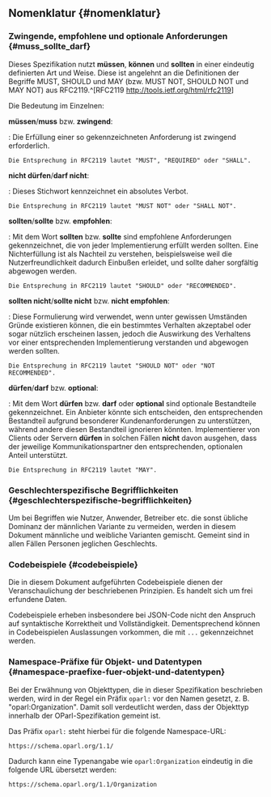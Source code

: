 ## Nomenklatur {#nomenklatur}

### Zwingende, empfohlene und optionale Anforderungen {#muss_sollte_darf}

Dieses Spezifikation nutzt **müssen**, **können** und **sollten** in einer eindeutig definierten Art und Weise. Diese ist angelehnt an die Definitionen der Begriffe MUST, SHOULD und MAY (bzw. MUST NOT, SHOULD NOT und MAY NOT) aus RFC2119.^[RFC2119 <http://tools.ietf.org/html/rfc2119>]

Die Bedeutung im Einzelnen:

**müssen**/**muss** bzw. **zwingend**:

:   Die Erfüllung einer so gekennzeichneten Anforderung ist zwingend erforderlich.
    
    Die Entsprechung in RFC2119 lautet "MUST", "REQUIRED" oder "SHALL".

**nicht dürfen**/**darf nicht**:

:   Dieses Stichwort kennzeichnet ein absolutes Verbot.
    
    Die Entsprechung in RFC2119 lautet "MUST NOT" oder "SHALL NOT".

**sollten**/**sollte** bzw. **empfohlen**:

:   Mit dem Wort **sollten** bzw. **sollte** sind empfohlene Anforderungen gekennzeichnet, die von jeder Implementierung erfüllt werden sollten. Eine Nichterfüllung ist als Nachteil zu verstehen, beispielsweise weil die Nutzerfreundlichkeit dadurch Einbußen erleidet, und sollte daher sorgfältig abgewogen werden.
    
    Die Entsprechung in RFC2119 lautet "SHOULD" oder "RECOMMENDED".

**sollten nicht**/**sollte nicht** bzw. **nicht empfohlen**:

:   Diese Formulierung wird verwendet, wenn unter gewissen Umständen Gründe existieren können, die ein bestimmtes Verhalten akzeptabel oder sogar nützlich erscheinen lassen, jedoch die Auswirkung des Verhaltens vor einer entsprechenden Implementierung verstanden und abgewogen werden sollten.
    
    Die Entsprechung in RFC2119 lautet "SHOULD NOT" oder "NOT RECOMMENDED".

**dürfen**/**darf** bzw. **optional**:

:   Mit dem Wort **dürfen** bzw. **darf** oder **optional** sind optionale Bestandteile gekennzeichnet. Ein Anbieter könnte sich entscheiden, den entsprechenden Bestandteil aufgrund besonderer Kundenanforderungen zu unterstützen, während andere diesen Bestandteil ignorieren könnten. Implementierer von Clients oder Servern **dürfen** in solchen Fällen **nicht** davon ausgehen, dass der jeweilige Kommunikationspartner den entsprechenden, optionalen Anteil unterstützt.
    
    Die Entsprechung in RFC2119 lautet "MAY".

### Geschlechterspezifische Begrifflichkeiten {#geschlechterspezifische-begrifflichkeiten}

Um bei Begriffen wie Nutzer, Anwender, Betreiber etc. die sonst übliche Dominanz der männlichen Variante zu vermeiden, werden in diesem Dokument männliche und weibliche Varianten gemischt. Gemeint sind in allen Fällen Personen jeglichen Geschlechts.

### Codebeispiele {#codebeispiele}

Die in diesem Dokument aufgeführten Codebeispiele dienen der Veranschaulichung der beschriebenen Prinzipien. Es handelt sich um frei erfundene Daten.

Codebeispiele erheben insbesondere bei JSON-Code nicht den Anspruch auf syntaktische Korrektheit und Vollständigkeit. Dementsprechend können in Codebeispielen Auslassungen vorkommen, die mit `...` gekennzeichnet werden.

### Namespace-Präfixe für Objekt- und Datentypen {#namespace-praefixe-fuer-objekt-und-datentypen}

Bei der Erwähnung von Objekttypen, die in dieser Spezifikation beschrieben werden, wird in der Regel ein Präfix `oparl:` vor den Namen gesetzt, z. B. "oparl:Organization". Damit soll verdeutlicht werden, dass der Objekttyp innerhalb der OParl-Spezifikation gemeint ist.

Das Präfix `oparl:` steht hierbei für die folgende Namespace-URL:

    https://schema.oparl.org/1.1/
    

Dadurch kann eine Typenangabe wie `oparl:Organization` eindeutig in die folgende URL übersetzt werden:

    https://schema.oparl.org/1.1/Organization